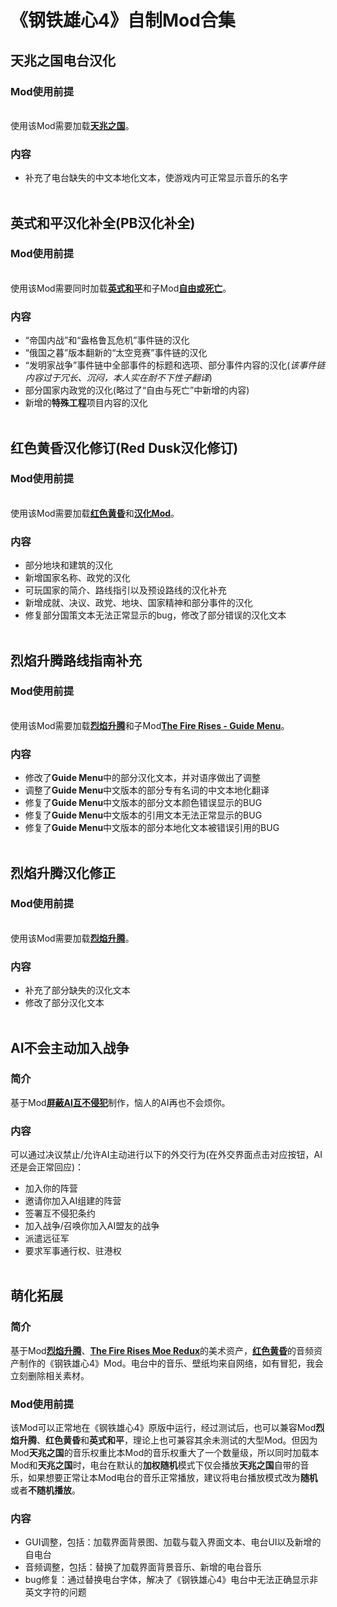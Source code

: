 # 《钢铁雄心4》自制Mod合集

## **天兆之国电台汉化**
### Mod使用前提
<br>使用该Mod需要加载[**天兆之国**](https://steamcommunity.com/sharedfiles/filedetails/?id=3018869743)。</br>
### 内容
- 补充了电台缺失的中文本地化文本，使游戏内可正常显示音乐的名字
<br></br>

## **英式和平汉化补全(PB汉化补全)**
### Mod使用前提
<br>使用该Mod需要同时加载[**英式和平**](https://steamcommunity.com/sharedfiles/filedetails/?id=2792132018)和子Mod[**自由或死亡**](https://steamcommunity.com/sharedfiles/filedetails/?id=3071559334)。</br>
### 内容
- “帝国内战”和“盎格鲁瓦危机”事件链的汉化
- “俄国之暮”版本翻新的“太空竞赛”事件链的汉化
- “发明家战争”事件链中全部事件的标题和选项、部分事件内容的汉化(*该事件链内容过于冗长、沉闷，本人实在耐不下性子翻译*)
- 部分国家内政党的汉化(略过了“自由与死亡”中新增的内容)
- 新增的**特殊工程**项目内容的汉化
<br></br>

## **红色黄昏汉化修订(Red Dusk汉化修订)**
### Mod使用前提
<br>使用该Mod需要加载[**红色黄昏**](https://steamcommunity.com/sharedfiles/filedetails/?id=3314680066)和[**汉化Mod**](https://steamcommunity.com/sharedfiles/filedetails/?id=3312702386)。</br>
### 内容
- 部分地块和建筑的汉化
- 新增国家名称、政党的汉化
- 可玩国家的简介、路线指引以及预设路线的汉化补充
- 新增成就、决议、政党、地块、国家精神和部分事件的汉化
- 修复部分国策文本无法正常显示的bug，修改了部分错误的汉化文本
<br></br>

## **烈焰升腾路线指南补充**
### Mod使用前提
<br>使用该Mod需要加载[**烈焰升腾**](https://steamcommunity.com/sharedfiles/filedetails/?id=3350890356)和子Mod[**The Fire Rises - Guide Menu**](https://steamcommunity.com/sharedfiles/filedetails/?id=3495492881)。</br>
### 内容
- 修改了**Guide Menu**中的部分汉化文本，并对语序做出了调整
- 调整了**Guide Menu**中文版本的部分专有名词的中文本地化翻译
- 修复了**Guide Menu**中文版本的部分文本颜色错误显示的BUG
- 修复了**Guide Menu**中文版本的引用文本无法正常显示的BUG
- 修复了**Guide Menu**中文版本的部分本地化文本被错误引用的BUG
<br></br>

## **烈焰升腾汉化修正**
### Mod使用前提
<br>使用该Mod需要加载[**烈焰升腾**](https://steamcommunity.com/sharedfiles/filedetails/?id=3350890356)。</br>
### 内容
- 补充了部分缺失的汉化文本
- 修改了部分汉化文本
<br></br>

## **AI不会主动加入战争**
### 简介
基于Mod[**屏蔽AI互不侵犯**](https://steamcommunity.com/sharedfiles/filedetails/?id=2384593330)制作，恼人的AI再也不会烦你。
### 内容
可以通过决议禁止/允许AI主动进行以下的外交行为(在外交界面点击对应按钮，AI还是会正常回应)：
- 加入你的阵营
- 邀请你加入AI组建的阵营
- 签署互不侵犯条约
- 加入战争/召唤你加入AI盟友的战争
- 派遣远征军
- 要求军事通行权、驻港权
<br></br>


## 萌化拓展
### 简介
基于Mod[**烈焰升腾**](https://steamcommunity.com/sharedfiles/filedetails/?id=3350890356)、[**The Fire Rises Moe Redux**](https://steamcommunity.com/sharedfiles/filedetails/?id=3360761105)的美术资产，[**红色黄昏**](https://steamcommunity.com/sharedfiles/filedetails/?id=3314680066)的音频资产制作的《钢铁雄心4》Mod。电台中的音乐、壁纸均来自网络，如有冒犯，我会立刻删除相关素材。
### Mod使用前提
该Mod可以正常地在《钢铁雄心4》原版中运行，经过测试后，也可以兼容Mod**烈焰升腾**、**红色黄昏**和**英式和平**，理论上也可兼容其余未测试的大型Mod。但因为Mod**天兆之国**的音乐权重比本Mod的音乐权重大了一个数量级，所以同时加载本Mod和**天兆之国**时，电台在默认的**加权随机**模式下仅会播放**天兆之国**自带的音乐，如果想要正常让本Mod电台的音乐正常播放，建议将电台播放模式改为**随机**或者**不随机播放**。
### 内容
- GUI调整，包括：加载界面背景图、加载与载入界面文本、电台UI以及新增的自电台
- 音频调整，包括：替换了加载界面背景音乐、新增的电台音乐
- bug修复：通过替换电台字体，解决了《钢铁雄心4》电台中无法正确显示非英文字符的问题

